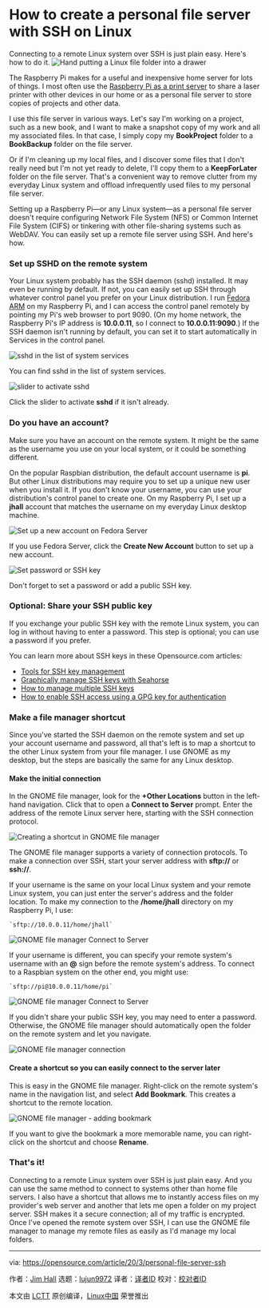 [#]: collector: (lujun9972)
[#]: translator: (lxbwolf)
[#]: reviewer: ( )
[#]: publisher: ( )
[#]: url: ( )
[#]: subject: (How to create a personal file server with SSH on Linux)
[#]: via: (https://opensource.com/article/20/3/personal-file-server-ssh)
[#]: author: (Jim Hall https://opensource.com/users/jim-hall)

How to create a personal file server with SSH on Linux
======
Connecting to a remote Linux system over SSH is just plain easy. Here's
how to do it.
![Hand putting a Linux file folder into a drawer][1]

The Raspberry Pi makes for a useful and inexpensive home server for lots of things. I most often use the [Raspberry Pi as a print server][2] to share a laser printer with other devices in our home or as a personal file server to store copies of projects and other data.

I use this file server in various ways. Let's say I'm working on a project, such as a new book, and I want to make a snapshot copy of my work and all my associated files. In that case, I simply copy my **BookProject** folder to a **BookBackup** folder on the file server.

Or if I'm cleaning up my local files, and I discover some files that I don't really need but I'm not yet ready to delete, I'll copy them to a **KeepForLater** folder on the file server. That's a convenient way to remove clutter from my everyday Linux system and offload infrequently used files to my personal file server.

Setting up a Raspberry Pi—or any Linux system—as a personal file server doesn't require configuring Network File System (NFS) or Common Internet File System (CIFS) or tinkering with other file-sharing systems such as WebDAV. You can easily set up a remote file server using SSH. And here's how.

### Set up SSHD on the remote system

Your Linux system probably has the SSH daemon (sshd) installed. It may even be running by default. If not, you can easily set up SSH through whatever control panel you prefer on your Linux distribution. I run [Fedora ARM][3] on my Raspberry Pi, and I can access the control panel remotely by pointing my Pi's web browser to port 9090. (On my home network, the Raspberry Pi's IP address is **10.0.0.11**, so I connect to **10.0.0.11:9090**.) If the SSH daemon isn't running by default, you can set it to start automatically in Services in the control panel.

![sshd in the list of system services][4]

You can find sshd in the list of system services.

![slider to activate sshd][5]

Click the slider to activate **sshd** if it isn't already.

### Do you have an account?

Make sure you have an account on the remote system. It might be the same as the username you use on your local system, or it could be something different.

On the popular Raspbian distribution, the default account username is **pi**. But other Linux distributions may require you to set up a unique new user when you install it. If you don't know your username, you can use your distribution's control panel to create one. On my Raspberry Pi, I set up a **jhall** account that matches the username on my everyday Linux desktop machine.

![Set up a new account on Fedora Server][6]

If you use Fedora Server, click the **Create New Account** button to set up a new account.

![Set password or SSH key][7]

Don't forget to set a password or add a public SSH key.

### Optional: Share your SSH public key

If you exchange your public SSH key with the remote Linux system, you can log in without having to enter a password. This step is optional; you can use a password if you prefer.

You can learn more about SSH keys in these Opensource.com articles:

  * [Tools for SSH key management][8]
  * [Graphically manage SSH keys with Seahorse][9]
  * [How to manage multiple SSH keys][10]
  * [How to enable SSH access using a GPG key for authentication][11]



### Make a file manager shortcut

Since you've started the SSH daemon on the remote system and set up your account username and password, all that's left is to map a shortcut to the other Linux system from your file manager. I use GNOME as my desktop, but the steps are basically the same for any Linux desktop.

#### Make the initial connection

In the GNOME file manager, look for the **+Other Locations** button in the left-hand navigation. Click that to open a **Connect to Server** prompt. Enter the address of the remote Linux server here, starting with the SSH connection protocol.

![Creating a shortcut in GNOME file manager][12]

The GNOME file manager supports a variety of connection protocols. To make a connection over SSH, start your server address with **sftp://** or **ssh://**.

If your username is the same on your local Linux system and your remote Linux system, you can just enter the server's address and the folder location. To make my connection to the **/home/jhall** directory on my Raspberry Pi, I use:


```
`sftp://10.0.0.11/home/jhall`
```

![GNOME file manager Connect to Server][13]

If your username is different, you can specify your remote system's username with an **@** sign before the remote system's address. To connect to a Raspbian system on the other end, you might use:


```
`sftp://pi@10.0.0.11/home/pi`
```

![GNOME file manager Connect to Server][14]

If you didn't share your public SSH key, you may need to enter a password. Otherwise, the GNOME file manager should automatically open the folder on the remote system and let you navigate.

![GNOME file manager connection][15]

#### Create a shortcut so you can easily connect to the server later

This is easy in the GNOME file manager. Right-click on the remote system's name in the navigation list, and select **Add Bookmark**. This creates a shortcut to the remote location.

![GNOME file manager - adding bookmark][16]

If you want to give the bookmark a more memorable name, you can right-click on the shortcut and choose **Rename**.

### That's it!

Connecting to a remote Linux system over SSH is just plain easy. And you can use the same method to connect to systems other than home file servers. I also have a shortcut that allows me to instantly access files on my provider's web server and another that lets me open a folder on my project server. SSH makes it a secure connection; all of my traffic is encrypted. Once I've opened the remote system over SSH, I can use the GNOME file manager to manage my remote files as easily as I'd manage my local folders.

--------------------------------------------------------------------------------

via: https://opensource.com/article/20/3/personal-file-server-ssh

作者：[Jim Hall][a]
选题：[lujun9972][b]
译者：[译者ID](https://github.com/译者ID)
校对：[校对者ID](https://github.com/校对者ID)

本文由 [LCTT](https://github.com/LCTT/TranslateProject) 原创编译，[Linux中国](https://linux.cn/) 荣誉推出

[a]: https://opensource.com/users/jim-hall
[b]: https://github.com/lujun9972
[1]: https://opensource.com/sites/default/files/styles/image-full-size/public/lead-images/yearbook-haff-rx-linux-file-lead_0.png?itok=-i0NNfDC (Hand putting a Linux file folder into a drawer)
[2]: https://opensource.com/article/18/3/print-server-raspberry-pi
[3]: https://arm.fedoraproject.org/
[4]: https://opensource.com/sites/default/files/uploads/fedora-server-control-panel-sshd.png (sshd in the list of system services)
[5]: https://opensource.com/sites/default/files/uploads/fedora-server-control-panel-sshd-service.png (slider to activate sshd)
[6]: https://opensource.com/sites/default/files/uploads/fedora-server-control-panel-accounts_create-user.png (Set up a new account on Fedora Server)
[7]: https://opensource.com/sites/default/files/uploads/fedora-server-control-panel-accounts.png (Set password or SSH key)
[8]: https://opensource.com/article/20/2/ssh-tools
[9]: https://opensource.com/article/19/4/ssh-keys-seahorse
[10]: https://opensource.com/article/19/4/gpg-subkeys-ssh-manage
[11]: https://opensource.com/article/19/4/gpg-subkeys-ssh
[12]: https://opensource.com/sites/default/files/uploads/gnome-file-manager-other-locations.png (Creating a shortcut in GNOME file manager)
[13]: https://opensource.com/sites/default/files/uploads/gnome-file-manager-other-sftp.png (GNOME file manager Connect to Server)
[14]: https://opensource.com/sites/default/files/uploads/gnome-file-manager-other-sftp-username.png (GNOME file manager Connect to Server)
[15]: https://opensource.com/sites/default/files/uploads/gnome-file-manager-remote-jhall.png (GNOME file manager connection)
[16]: https://opensource.com/sites/default/files/uploads/gnome-file-manager-remote-jhall-add-bookmark.png (GNOME file manager - adding bookmark)
